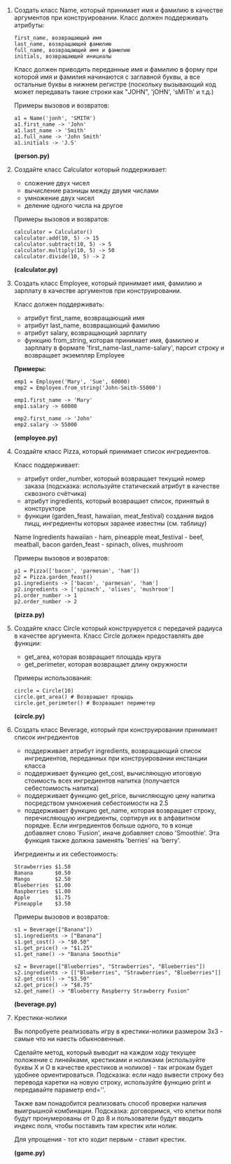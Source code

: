 1. Создать класс Name, который принимает имя и фамилию в качестве аргументов при конструировании.
   Класс должен поддерживать атрибуты:
   
   ```
   first_name, возвращающий имя
   last_name, возвращающий фамилию
   full_name, возвращающий имя и фамилию
   initials, возвращающий инициалы
   ```
   
   Класс должен приводить переданные имя и фамилию в форму при которой имя и фамилия начинаются с заглавной буквы, 
   а все остальные буквы в нижнем регистре (поскольку вызывающий код может передавать такие строки как "JOHN", 'jOHN', 
   'sMiTh' и т.д.)

   Примеры вызовов и возвратов:
   ```
   a1 = Name('jonh', 'SMITH')
   a1.first_name -> 'John' 
   a1.last_name -> 'Smith'
   a1.full_name -> 'John Smith'
   a1.initials -> 'J.S'
   ```

   **(person.py)**
   
2. Создайте класс Calculator который поддерживает:
   - сложение двух чисел
   - вычисление разницы между двумя числами
   - умножение двух чисел
   - деление одного числа на другое
   
   Примеры вызовов и возвратов:
   ```
   calculator = Calculator()
   calculator.add(10, 5) -> 15 
   calculator.subtract(10, 5) -> 5
   calculator.multiply(10, 5) -> 50
   calculator.divide(10, 5) -> 2
   ```
   
   **(calculator.py)**
   
3. Создать класс Employee, который принимает имя, фамилию и зарплату в качестве аргументов при конструировании.
   
   Класс должен поддерживать:
   - атрибут first_name, возвращающий имя
   - атрибут last_name, возвращающий фамилию
   - атрибут salary, возвращающий зарплату
   - функцию from_string, которая принимает имя, фамилию и зарплату в формате 'first_name-last_name-salary', 
   парсит строку и возвращает экземпляр Employee

   **Примеры:**
   
   ```
   emp1 = Employee('Mary', 'Sue', 60000)
   emp2 = Employee.from_string('John-Smith-55000')
   
   emp1.first_name -> 'Mary'
   emp1.salary -> 60000
   
   emp2.first_name -> 'John'
   emp2.salary -> 55000

   ```
    
   **(employee.py)**
   
4. Создайте класс Pizza, который принимает список ингредиентов.
   
   Класс поддерживает:
   - атрибут order_number, который возвращает текущий номер заказа 
   (подсказка: используйте статический атрибут в качестве сквозного счётчика)
   - атрибут ingredients, который возвращает список, принятый в конструкторе
   - функции (garden_feast, hawaiian, meat_festival) создания видов пицц, ингредиенты которых заранее 
   известны (см. таблицу)
   
   Name             Ingredients
   hawaiian         - ham, pineapple
   meat_festival    - beef, meatball, bacon
   garden_feast     - spinach, olives, mushroom
   
   Примеры вызовов и возвратов:
   ```
   p1 = Pizza(['bacon', 'parmesan', 'ham'])
   p2 = Pizza.garden_feast()
   p1.ingredients -> ['bacon', 'parmesan', 'ham']
   p2.ingredients -> ['spinach', 'olives', 'mushroom']
   p1.order_number -> 1
   p2.order_number -> 2
   ```
   
   **(pizza.py)**
   
5. Создайте класс Circle который конструируется с передачей радиуса в качестве аргумента.
   Класс Circle должен предоставлять две функции: 
   - get_area, которая возвращает площадь круга
   - get_perimeter, которая возвращает длину окружности
   
   Примеры использования:
   ```
   circle = Circle(10)
   circle.get_area() # Возвращает прощадь
   circle.get_perimeter() # Возрващает периметер
   ```
   
   **(circle.py)**
   
6. Создать класс Beverage, который при конструировании принимает список ингредиентов
   
   - поддерживает атрибут ingredients, возвращающий список ингредиентов, переданных при конструировании инстанции класса
   - поддерживает функцию get_cost, вычисляющую итоговую стоимость всех ингредиентов напитка (получается себестоимость 
   напитка)
   - поддерживает функцию get_price, вычисляющую цену напитка посредством умножения себестоимости на 2.5
   - поддерживает функцию get_name, которая возвращает строку, перечисляющую ингредиенты, сортируя их в алфавитном 
   порядке. Если ингредиентов больше одного, то в конце добавляет слово 'Fusion', иначе добавляет слово 'Smoothie'. 
   Эта функция также должна заменять 'berries' на 'berry'.
   
   Ингредиенты и их себестоимость:
   
   ```
   Strawberries $1.50
   Banana       $0.50
   Mango        $2.50
   Blueberries  $1.00
   Raspberries  $1.00
   Apple        $1.75
   Pineapple    $3.50
   ```
   
   Примеры вызовов и возвратов:
   ```
   s1 = Beverage(["Banana"])
   s1.ingredients -> ["Banana"]
   s1.get_cost() -> "$0.50"
   s1.get_price() -> "$1.25"
   s1.get_name() -> "Banana Smoothie"
   
   s2 = Beverage(["Blueberries", "Strawberries", "Blueberries"])
   s2.ingredients -> [["Blueberries", "Strawberries", "Blueberries"]]
   s2.get_cost() -> "$3.50"
   s2.get_price() -> "$8.75"
   s2.get_name() -> "Blueberry Raspberry Strawberry Fusion"
   ```
   
   **(beverage.py)**

7. Крестики-нолики
   
   Вы попробуете реализовать игру в крестики-нолики размером 3х3 - самые что ни наесть обыкновенные.
   
   Сделайте метод, который выводит на каждом ходу текущее положение с линейками, крестиками и ноликами 
   (используйте буквы X и O в качестве крестиков и ноликов) - так игрокам будет удобнее ориентироваться. 
   Подсказка: если надо вывести строку без перевода каретки на новую строку, используйте функцию print 
   и передавайте параметр end=''.
   
   Также вам понадобится реализовать способ проверки наличия выигрышной комбинации. Подсказка: договоримся, 
   что клетки поля будут пронумерованы от 0 до 8 и пользователи будут вводить индекс поля, чтобы поставить 
   там крестик или нолик.
   
   Для упрощения - тот кто ходит первым - ставит крестик.
   
   **(game.py)**